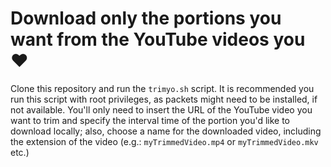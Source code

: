 # Download only the portions you want from the YouTube videos you ❤️

Clone this repository and run the `trimyo.sh` script. It is recommended you run this script with root privileges, as packets might need to be installed, if not available. You'll only need to insert the URL of the YouTube video you want to trim and specify the interval time of the portion you'd like to download locally; also, choose a name for the downloaded video, including the extension of the video (e.g.: `myTrimmedVideo.mp4` or `myTrimmedVideo.mkv` etc.)
